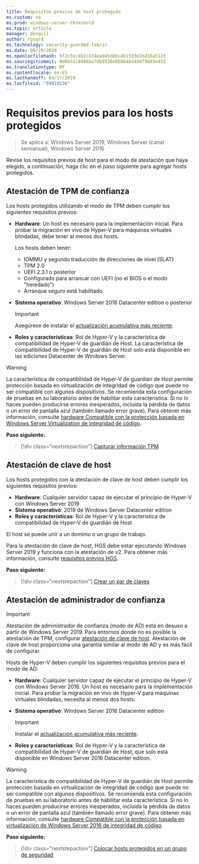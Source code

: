 ```yaml
---
title: Requisitos previos de host protegido
ms.custom: na
ms.prod: windows-server-threshold
ms.topic: article
manager: dongill
author: rpsqrd
ms.technology: security-guarded-fabric
ms.date: 08/29/2018
ms.openlocfilehash: 5f2c3ec4b2c434ea945d86c4b1593e2e416a5123
ms.sourcegitcommit: 0d0b32c8986ba7db9536e0b8648d4ddf9b03e452
ms.translationtype: MT
ms.contentlocale: es-ES
ms.lasthandoff: 04/17/2019
ms.locfileid: "59819236"
---
```

# <a name="prerequisites-for-guarded-hosts"></a>Requisitos previos para los hosts protegidos

>Se aplica a: Windows Server 2019, Windows Server (canal semianual), Windows Server 2016

Revise los requisitos previos de host para el modo de atestación que haya elegido, a continuación, haga clic en el paso siguiente para agregar hosts protegidos.

## <a name="tpm-trusted-attestation"></a>Atestación de TPM de confianza

Los hosts protegidos utilizando el modo de TPM deben cumplir los siguientes requisitos previos:

-   **Hardware**: Un host es necesario para la implementación inicial. Para probar la migración en vivo de Hyper-V para máquinas virtuales blindadas, debe tener al menos dos hosts.

    Los hosts deben tener:
    
    - IOMMU y segundo traducción de direcciones de nivel (SLAT)
    - TPM 2.0
    - UEFI 2.3.1 o posterior
    - Configurado para arrancar con UEFI (no el BIOS o el modo "heredado")
    - Arranque seguro está habilitado
        
-   **Sistema operativo**: Windows Server 2016 Datacenter edition o posterior

    > [!IMPORTANT]
    > Asegúrese de instalar el [actualización acumulativa más reciente](https://support.microsoft.com/help/4000825/windows-10-and-windows-server-2016-update-history).  

-   **Roles y características**: Rol de Hyper-V y la característica de compatibilidad de Hyper-V de guardián de Host. La característica de compatibilidad de Hyper-V de guardián de Host solo está disponible en las ediciones Datacenter de Windows Server. 

> [!WARNING]
> La característica de compatibilidad de Hyper-V de guardián de Host permite protección basada en virtualización de integridad de código que puede no ser compatible con algunos dispositivos. Se recomienda esta configuración de pruebas en su laboratorio antes de habilitar esta característica. Si no lo haces pueden producirse errores inesperados, incluida la pérdida de datos o un error de pantalla azul (también llamado error grave). Para obtener más información, consulte [hardware Compatible con la protección basada en Windows Server Virtualization de integridad de código](guarded-fabric-compatible-hardware-with-virtualization-based-protection-of-code-integrity.md).

**Paso siguiente:** 
>[!div class="nextstepaction"]
[Capturar información TPM](guarded-fabric-tpm-trusted-attestation-capturing-hardware.md)

## <a name="host-key-attestation"></a>Atestación de clave de host

Los hosts protegidos con la atestación de clave de host deben cumplir los siguientes requisitos previos:

- **Hardware**: Cualquier servidor capaz de ejecutar el principio de Hyper-V con Windows Server 2019
- **Sistema operativo**: 2019 de Windows Server Datacenter edition
- **Roles y características**: Rol de Hyper-V y la característica de compatibilidad de Hyper-V de guardián de Host 

El host se puede unir a un dominio o un grupo de trabajo. 

Para la atestación de clave de host, HGS debe estar ejecutando Windows Server 2019 y funciona con la atestación de v2. Para obtener más información, consulte [requisitos previos HGS](guarded-fabric-prepare-for-hgs.md#prerequisites). 

**Paso siguiente:** 
>[!div class="nextstepaction"]
[Crear un par de claves](guarded-fabric-create-host-key.md)

## <a name="admin-trusted-attestation"></a>Atestación de administrador de confianza

>[!IMPORTANT]
>Atestación de administrador de confianza (modo de AD) está en desuso a partir de Windows Server 2019. Para entornos donde no es posible la atestación de TPM, configurar [atestación de clave de host](#host-key-attestation). Atestación de clave de host proporciona una garantía similar al modo de AD y es más fácil de configurar. 

Hosts de Hyper-V deben cumplir los siguientes requisitos previos para el modo de AD:

-   **Hardware**: Cualquier servidor capaz de ejecutar el principio de Hyper-V con Windows Server 2016. Un host es necesario para la implementación inicial. Para probar la migración en vivo de Hyper-V para máquinas virtuales blindadas, necesita al menos dos hosts.

-   **Sistema operativo**: Windows Server 2016 Datacenter edition

    > [!IMPORTANT]
    > Instalar el [actualización acumulativa más reciente](https://support.microsoft.com/help/4000825/windows-10-and-windows-server-2016-update-history).

-   **Roles y características**: Rol de Hyper-V y la característica de compatibilidad de Hyper-V de guardián de Host, que solo está disponible en Windows Server 2016 Datacenter edition. 

> [!WARNING]
> La característica de compatibilidad de Hyper-V de guardián de Host permite protección basada en virtualización de integridad de código que puede no ser compatible con algunos dispositivos. Se recomienda esta configuración de pruebas en su laboratorio antes de habilitar esta característica. Si no lo haces pueden producirse errores inesperados, incluida la pérdida de datos o un error de pantalla azul (también llamado error grave). Para obtener más información, consulte [hardware Compatible con la protección basada en virtualización de Windows Server 2016 de integridad de código](guarded-fabric-compatible-hardware-with-virtualization-based-protection-of-code-integrity.md).

**Paso siguiente:** 
>[!div class="nextstepaction"]
[Colocar hosts protegidos en un grupo de seguridad](guarded-fabric-admin-trusted-attestation-creating-a-security-group.md)